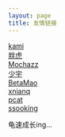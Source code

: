 ```yaml
---
layout: page
title: 友情链接
---
```


[kami](https://kamisec.github.io/)<br>
[胖虎](http://www.cnblogs.com/test404)<br>
[Mochazz](https://mochazz.github.io/)<br>
[少宇](https://www.90xss.cn)<br>
[BetaMao](https://betamao.me)<br>
[xnianq](https://xnianq.cn)<br>
[pcat](http://www.cnblogs.com/pcat/)<br>
[ssooking](http://www.cnblogs.com/ssooking/)<br>


龟速成长ing...

